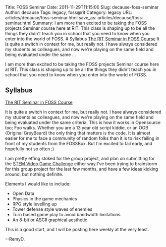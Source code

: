 Title: FOSS Seminar
Date: 2011-11-29T11:15:00
Slug: decause-foss-seminar
Author: decause
Tags: legacy, foss@rit
Category: legacy
URL: articles/decause/foss-seminar.html
save_as: articles/decause/foss-seminar.html
Summary: I am more than excited to be taking the FOSS projects Seminar course here at RIT. This class is shaping up to be all the things they didn't teach you in school that you need to know when you enter into the world of FOSS.  # Syllabus  [The RIT Seminar in FOSS Course](http://readthedocs.org/docs/ritfloss/en/latest/)  It is quite a switch in context for me, but really not. I have always considered my students as colleagues, and now we're playing on the same field and being evaluated under the same ... 

I am more than excited to be taking the FOSS projects Seminar course here at
RIT. This class is shaping up to be all the things they didn't teach you in
school that you need to know when you enter into the world of FOSS.

## Syllabus

[The RIT Seminar in FOSS
Course](http://readthedocs.org/docs/ritfloss/en/latest/)

It is quite a switch in context for me, but really not. I have always
considered my students as colleagues, and now we're playing on the same field
and being evaluated under the same criteria. This is how it works in
Opensource too; Foo walks. Whether you are a 13 year old script kiddie, or an
OGB (Original GreyBeard) the only thing that matters is the code. It is almost
easier for me to face a community of random folks than it is to risk failing
in front of my students from the FOSSBox. But I'm excited to fail early, and
hopefully not so often ;)

I am pretty effing stoked for the group project, and plan on submitting for
the [STEM Video Game Challenge](http://www.stemchallenge.org) either way.I've
been trying to brainstorm for this group project for the last few months, and
have a few ideas kicking around, but nothing definite.

Elements I would like to include:

  * Open Data
  * Physics in the game mechanics
  * RPG style levelling up
  * Tower defense style waves of enemies
  * Turn based game play to avoid bandwidth limitations
  * An 8-bit or ASCII graphical aesthetic

This is a good start, and I will be posting here weekly at the very least.

--RemyD.

